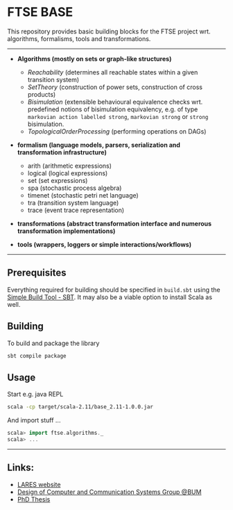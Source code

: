 # FTSE BASE


This repository provides basic building blocks for the FTSE project wrt. algorithms, formalisms, tools and transformations. 

---
* **Algorithms (mostly on sets or graph-like structures)**
  * *Reachability* (determines all reachable states within a given transition system)
  * *SetTheory* (construction of power sets, construction of cross products)
  * *Bisimulation* (extensible behavioural equivalence checks wrt. predefined notions of bisimulation equivalency, e.g. of type `markovian action labelled strong`, `markovian strong` or `strong` bisimulation.
  * *TopologicalOrderProcessing* (performing operations on DAGs)

* **formalism (language models, parsers, serialization and transformation infrastructure)**
  * arith (arithmetic expressions)
  * logical (logical expressions)
  * set (set expressions)
  * spa (stochastic process algebra)
  * timenet (stochastic petri net language)
  * tra (transition system language)
  * trace (event trace representation) 

* **transformations (abstract transformation interface and numerous transformation implementations)**
<!-- 
  * AbstrTransformer (abstract transformation interface)
  * Convert
  * LogicExpr2SatPaths
  * LogicExpr2SatPathsImpl
  * SATPATH_Generator
  * TRA2SPA
  * TRA2SPAImpl
  * TRA_Generator
  * TraElimination (vanishing states elimination of a transition system)
  * TraEmbeddedMarkovChain 
  * TraTransformer
  * TraUniformisation
-->

* **tools (wrappers, loggers or simple interactions/workflows)**
<!-- 
  * BddLogger
  * CASPA (binding to the command line tool CASPA as back-end)
  * CompositionLogger
  * DotLogger
  * Logger
  * PetriNetLogger 
  * Scripting (allows to build workflows using command line tools)
  * SPA_SPA_Eliminate (alternating composition and elimination of arising immediate transitions of CASPA Stochastic Process Algebra Models)

-->
--- 
## Prerequisites
Everything required for building should be specified in `build.sbt` using the [Simple Build Tool - SBT](https://www.scala-sbt.org/). It may also be a viable option to install Scala as well. 

## Building
To build and package the library 
```bash
sbt compile package
```

## Usage
Start e.g. java REPL
```bash
scala -cp target/scala-2.11/base_2.11-1.0.0.jar
```

And import stuff ... 
```scala
scala> import ftse.algorithms._
scala> ...
```
----
## Links: 
* [LARES website](http://lares.w3.rz.unibw-muenchen.de/about.html)
* [Design of Computer and Communication Systems Group @BUM](https://www.unibw.de/technische-informatik/mitarbeiter/professoren/siegle/forschung/entwurf-von-rechen-und-kommunikationssystemen)
* [PhD Thesis](https://athene-forschung.unibw.de/85049?query=A+Specification+Language+for+Reconfigurable+Dependable+System%2C+its+Formalization+and+Analysis+Environment&show_id=92070&id=85049)

